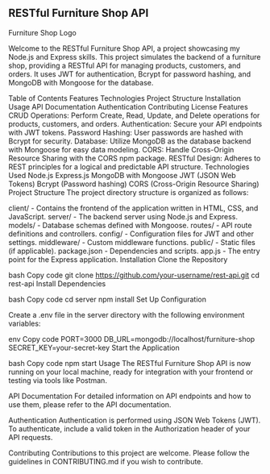 ## RESTful Furniture Shop API
Furniture Shop Logo

Welcome to the RESTful Furniture Shop API, a project showcasing my Node.js and Express skills. This project simulates the backend of a furniture shop, providing a RESTful API for managing products, customers, and orders. It uses JWT for authentication, Bcrypt for password hashing, and MongoDB with Mongoose for the database.

Table of Contents
Features
Technologies
Project Structure
Installation
Usage
API Documentation
Authentication
Contributing
License
Features
CRUD Operations: Perform Create, Read, Update, and Delete operations for products, customers, and orders.
Authentication: Secure your API endpoints with JWT tokens.
Password Hashing: User passwords are hashed with Bcrypt for security.
Database: Utilize MongoDB as the database backend with Mongoose for easy data modeling.
CORS: Handle Cross-Origin Resource Sharing with the CORS npm package.
RESTful Design: Adheres to REST principles for a logical and predictable API structure.
Technologies Used
Node.js
Express.js
MongoDB with Mongoose
JWT (JSON Web Tokens)
Bcrypt (Password hashing)
CORS (Cross-Origin Resource Sharing)
Project Structure
The project directory structure is organized as follows:

client/ - Contains the frontend of the application written in HTML, CSS, and JavaScript.
server/ - The backend server using Node.js and Express.
models/ - Database schemas defined with Mongoose.
routes/ - API route definitions and controllers.
config/ - Configuration files for JWT and other settings.
middleware/ - Custom middleware functions.
public/ - Static files (if applicable).
package.json - Dependencies and scripts.
app.js - The entry point for the Express application.
Installation
Clone the Repository

bash
Copy code
git clone https://github.com/your-username/rest-api.git
cd rest-api
Install Dependencies

bash
Copy code
cd server
npm install
Set Up Configuration

Create a .env file in the server directory with the following environment variables:

env
Copy code
PORT=3000
DB_URL=mongodb://localhost/furniture-shop
SECRET_KEY=your-secret-key
Start the Application

bash
Copy code
npm start
Usage
The RESTful Furniture Shop API is now running on your local machine, ready for integration with your frontend or testing via tools like Postman.

API Documentation
For detailed information on API endpoints and how to use them, please refer to the API documentation.

Authentication
Authentication is performed using JSON Web Tokens (JWT). To authenticate, include a valid token in the Authorization header of your API requests.

Contributing
Contributions to this project are welcome. Please follow the guidelines in CONTRIBUTING.md if you wish to contribute.
